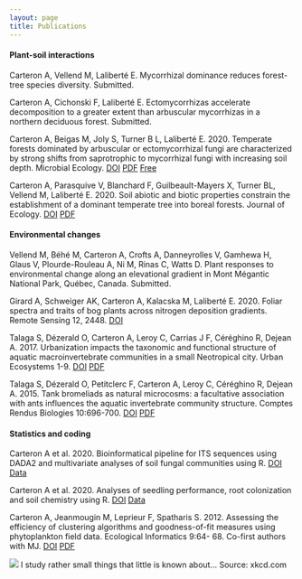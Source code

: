 ```yaml
---
layout: page
title: Publications
---
```


#### Plant-soil interactions

Carteron A, Vellend M, Laliberté E. Mycorrhizal dominance reduces forest-tree species diversity. Submitted.

Carteron A, Cichonski F, Laliberté E. Ectomycorrhizas accelerate decomposition to a greater extent than arbuscular mycorrhizas in a northern deciduous forest. Submitted.

Carteron A, Beigas M, Joly S, Turner B L, Laliberté E. 2020. Temperate forests dominated by arbuscular or ectomycorrhizal fungi are characterized by strong shifts from saprotrophic to mycorrhizal fungi with increasing soil depth. Microbial Ecology. [DOI](https://doi.org/10.1007/s00248-020-01540-7) [PDF](/article/AAM_MicrobEcol_Carteron_etal_2020.pdf) [Free](https://rdcu.be/b49t7)

Carteron A, Parasquive V, Blanchard F, Guilbeault-Mayers X, Turner BL, Vellend M, Laliberté E. 2020. Soil abiotic and biotic properties constrain the establishment of a dominant temperate tree into boreal forests. Journal of Ecology. [DOI](https://doi.org/10.1111/1365-2745.13326) [PDF](/article/mainDocument_maple_migration_final.pdf)

<div style="text-align: right">

<script type="text/javascript" src="https://d1bxh8uas1mnw7.cloudfront.net/assets/embed.js"></script><div class="altmetric-embed" data-badge-type="donut" data-altmetric-id="73952317"></div>
</div>

#### Environmental changes

Vellend M, Béhé M, Carteron A, Crofts A, Danneyrolles V, Gamhewa H, Glaus V, Plourde-Rouleau A, Ni M, Rinas C, Watts D. Plant responses to environmental change along an elevational gradient in Mont Mégantic National Park, Québec, Canada. Submitted.

Girard A, Schweiger AK, Carteron A, Kalacska M, Laliberté E. 2020. Foliar spectra and traits of bog plants across nitrogen deposition gradients. Remote Sensing 12, 2448. [DOI](https://doi.org/10.3390/rs12152448)

Talaga S, Dézerald O, Carteron A, Leroy C, Carrias J F, Céréghino R, Dejean A. 2017. Urbanization impacts the taxonomic and functional structure of aquatic macroinvertebrate communities in a small Neotropical city. Urban Ecosystems 1-9. [DOI](http://dx.doi.org/10.1007/s11252-017-0653-6) [PDF](/article/Talaga_etal17.pdf)

Talaga S, Dézerald O, Petitclerc F, Carteron A, Leroy C, Céréghino R, Dejean A. 2015. Tank bromeliads as natural microcosms: a facultative association with ants influences the aquatic invertebrate community structure. Comptes Rendus Biologies 10:696-700. [DOI](http://dx.doi.org/10.1016/j.crvi.2015.05.006) [PDF](/article/Talaga_etal15.pdf)

#### Statistics and coding
Carteron A et al. 2020. Bioinformatical pipeline for ITS sequences using DADA2 and multivariate analyses of soil fungal communities using R. [DOI](https://doi.org/10.5281/zenodo.3631982) [Data](https://doi.org/10.5281/zenodo.3631861)

Carteron A et al. 2020. Analyses of seedling performance, root colonization and soil chemistry using R. [DOI](https://doi.org/10.5281/zenodo.3533170) [Data](https://doi.org/10.5281/zenodo.3524285)

Carteron A, Jeanmougin M, Leprieur F, Spatharis S. 2012. Assessing the efficiency of clustering algorithms and goodness-of-fit measures using phytoplankton field data. Ecological Informatics 9:64- 68. Co-first authors with MJ. [DOI](http://dx.doi.org/10.1016/j.ecoinf.2012.03.008) [PDF](/article/Carteron_etal12.pdf)

![](https://imgs.xkcd.com/comics/research_areas_by_size_and_countedness.png ) I study rather small things that little is known about... Source: xkcd.com
